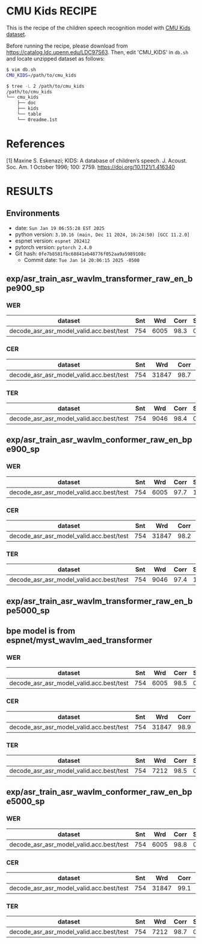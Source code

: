 # CMU Kids RECIPE

This is the recipe of the children speech recognition model with [CMU Kids dataset](https://catalog.ldc.upenn.edu/LDC97S63).

Before running the recipe, please download from https://catalog.ldc.upenn.edu/LDC97S63.
Then, edit 'CMU_KIDS' in `db.sh` and locate unzipped dataset as follows:

```bash
$ vim db.sh
CMU_KIDS=/path/to/cmu_kids 

$ tree -L 2 /path/to/cmu_kids
/path/to/cmu_kids
└── cmu_kids
    ├── doc
    ├── kids
    └── table
    └── 0readme.1st
```


# References
[1] Maxine S. Eskenazi; KIDS: A database of children’s speech. J. Acoust. Soc. Am. 1 October 1996; 100: 2759. https://doi.org/10.1121/1.416340

# RESULTS
## Environments
- date: `Sun Jan 19 06:55:28 EST 2025`
- python version: `3.10.16 (main, Dec 11 2024, 16:24:50) [GCC 11.2.0]`
- espnet version: `espnet 202412`
- pytorch version: `pytorch 2.4.0`
- Git hash: `0fe7b8581fbc68841eb48776f052aa9a5989108c`
  - Commit date: `Tue Jan 14 20:06:15 2025 -0500`

## exp/asr_train_asr_wavlm_transformer_raw_en_bpe900_sp
### WER

|dataset|Snt|Wrd|Corr|Sub|Del|Ins|Err|S.Err|
|---|---|---|---|---|---|---|---|---|
|decode_asr_asr_model_valid.acc.best/test|754|6005|98.3|0.7|1.0|0.6|2.3|6.6|

### CER

|dataset|Snt|Wrd|Corr|Sub|Del|Ins|Err|S.Err|
|---|---|---|---|---|---|---|---|---|
|decode_asr_asr_model_valid.acc.best/test|754|31847|98.7|0.3|1.1|0.6|1.9|6.6|

### TER

|dataset|Snt|Wrd|Corr|Sub|Del|Ins|Err|S.Err|
|---|---|---|---|---|---|---|---|---|
|decode_asr_asr_model_valid.acc.best/test|754|9046|98.4|0.4|1.1|0.7|2.3|6.6|

## exp/asr_train_asr_wavlm_conformer_raw_en_bpe900_sp
### WER

|dataset|Snt|Wrd|Corr|Sub|Del|Ins|Err|S.Err|
|---|---|---|---|---|---|---|---|---|
|decode_asr_asr_model_valid.acc.best/test|754|6005|97.7|1.1|1.2|0.2|2.5|5.4|

### CER

|dataset|Snt|Wrd|Corr|Sub|Del|Ins|Err|S.Err|
|---|---|---|---|---|---|---|---|---|
|decode_asr_asr_model_valid.acc.best/test|754|31847|98.2|0.5|1.4|0.3|2.1|5.4|

### TER

|dataset|Snt|Wrd|Corr|Sub|Del|Ins|Err|S.Err|
|---|---|---|---|---|---|---|---|---|
|decode_asr_asr_model_valid.acc.best/test|754|9046|97.4|1.0|1.6|0.1|2.7|5.4|

## exp/asr_train_asr_wavlm_transformer_raw_en_bpe5000_sp
## bpe model is from espnet/myst_wavlm_aed_transformer
### WER

|dataset|Snt|Wrd|Corr|Sub|Del|Ins|Err|S.Err|
|---|---|---|---|---|---|---|---|---|
|decode_asr_asr_model_valid.acc.best/test|754|6005|98.5|0.6|0.8|0.3|1.8|4.8|

### CER

|dataset|Snt|Wrd|Corr|Sub|Del|Ins|Err|S.Err|
|---|---|---|---|---|---|---|---|---|
|decode_asr_asr_model_valid.acc.best/test|754|31847|98.9|0.2|0.9|0.4|1.5|4.8|

### TER

|dataset|Snt|Wrd|Corr|Sub|Del|Ins|Err|S.Err|
|---|---|---|---|---|---|---|---|---|
|decode_asr_asr_model_valid.acc.best/test|754|7212|98.5|0.6|0.9|0.4|1.9|4.8|

## exp/asr_train_asr_wavlm_conformer_raw_en_bpe5000_sp
### WER

|dataset|Snt|Wrd|Corr|Sub|Del|Ins|Err|S.Err|
|---|---|---|---|---|---|---|---|---|
|decode_asr_asr_model_valid.acc.best/test|754|6005|98.8|0.8|0.4|0.2|1.4|3.2|

### CER

|dataset|Snt|Wrd|Corr|Sub|Del|Ins|Err|S.Err|
|---|---|---|---|---|---|---|---|---|
|decode_asr_asr_model_valid.acc.best/test|754|31847|99.1|0.3|0.5|0.2|1.1|3.2|

### TER

|dataset|Snt|Wrd|Corr|Sub|Del|Ins|Err|S.Err|
|---|---|---|---|---|---|---|---|---|
|decode_asr_asr_model_valid.acc.best/test|754|7212|98.7|0.8|0.6|0.2|1.5|3.2|